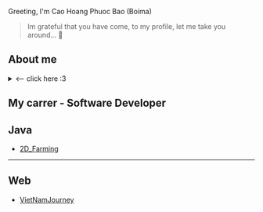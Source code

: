 Greeting, I'm Cao Hoang Phuoc Bao (Boima)

> Im grateful that you have come, to my profile, let me take you around... :wave:

About me 
---
<details>
  <summary> <-- click here :3 </summary>
  
  - My name is Cao Hoang Phuoc Bao, born in 2005 in a lovely small town in Thua Thien Hue, Vietnam.  
  
  - I am currently studying at VKU University. A place where people united together, working toward their dreams, and bring magic from imagination to real life.

  - If there are words that express myself, they would be: Enthusiastic, Intuitive, Decisive, and sometimes a little Over-Emotional_ist. 😉

  - Dog Lover.
  <picture>
    <img alt="Hello :3" src="https://images.pexels.com/photos/406014/pexels-photo-406014.jpeg?auto=compress&cs=tinysrgb&w=1260&h=750&dpr=2">
  </picture>
</details>

My carrer - Software Developer
---

## Java
- [2D_Farming](https://github.com/Boima12/2D_Farming.git)





---

## Web
- [VietNamJourney](https://github.com/letrungviet2005/VietNamJourney.git)


